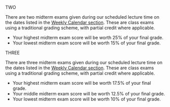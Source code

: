 TWO

There are two midterm exams given during our scheduled lecture time on the dates listed in the [Weekly Calendar section](week/index). These are class exams using a traditional grading scheme, with partial credit where applicable. 

- Your highest midterm exam score will be worth 25% of your final grade.
- Your lowest midterm exam score will be worth 15% of your final grade.


THREE

There are three midterm exams given during our scheduled lecture time on the dates listed in the [Weekly Calendar section](week/index). These are class exams using a traditional grading scheme, with partial credit where applicable. 

- Your highest midterm exam score will be worth 17.5% of your final grade.
- Your middle midterm exam score will be worth 12.5% of your final grade.
- Your lowest midterm exam score will be worth 10% of your final grade.
